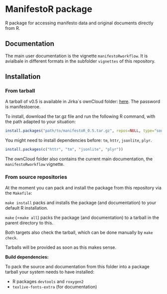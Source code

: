 # ManifestoR package

R package for accessing manifesto data and original documents directly from R.

## Documentation

The main user documentation is the vignette `manifestoRworkflow`.
It is avialbale in different formats in the subfolder `vignettes` of this repository.

## Installation

### From tarball

A tarball of v0.5 is available in Jirka`s ownCloud folder:
[here](https://cloud.wzb.eu/public.php?service=files&t=8b30d7bd0e9a18062fbeea6cf8f2e3f3).
The password is manifestoeroe.

To install, download the tar.gz file and run the following R command, with the path adapted to your situation:

```r
install.packages("path/to/manifestoR_0.5.tar.gz", repos=NULL, type="source")
```

You might need to install dependencies before: `tm`, `httr`, `jsonlite`, `plyr`.

```r
install.packages(c("httr", "tm", "jsonlite", "plyr"))
```

The ownCloud folder also contains the current main documentation, the `manifestoRworkflow` vignette.


### From source repositories

At the moment you can pack and install the package from this repository via the `Makefile`:

`make install` packs and installs the package (and documentation) to your default R installation.

`make` (=`make all`) packs the package (and documentation) to a tarball in the parent directory to this.

Both targets also check the tarball, which can be done manually by `make check`.

Tarballs will be provided as soon as this makes sense.


**Build dependencies:**

To pack the source and documentation from this folder into a package tarball your system needs to have installed:

* R packages `devtools` and `roxygen2`
* `texlive-fonts-extra` (for documentation)